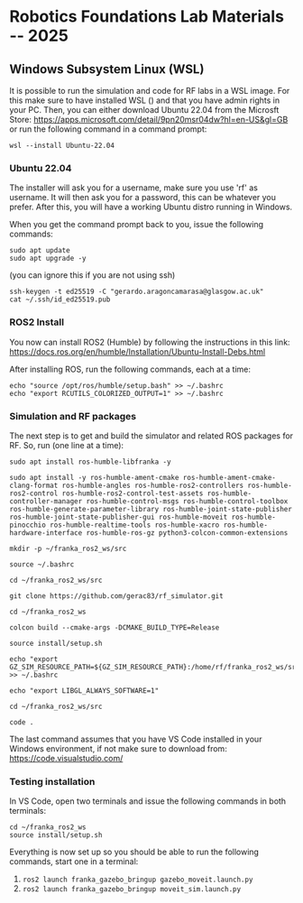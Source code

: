 # Robotics Foundations Lab Materials -- 2025

## Windows Subsystem Linux (WSL)

It is possible to run the simulation and code for RF labs in a WSL image. For this make sure to have installed WSL () and that you have admin rights in your PC. Then, you can either download Ubuntu 22.04 from the Microsft Store: https://apps.microsoft.com/detail/9pn20msr04dw?hl=en-US&gl=GB or run the following command in a command prompt:

```
wsl --install Ubuntu-22.04
```

### Ubuntu 22.04

The installer will ask you for a username, make sure you use 'rf' as username. It will then ask you for a password, this can be whatever you prefer. After this, you will have a working Ubuntu distro running in Windows. 

When you get the command prompt back to you, issue the following commands:

```
sudo apt update
sudo apt upgrade -y
```

(you can ignore this if you are not using ssh)
```
ssh-keygen -t ed25519 -C "gerardo.aragoncamarasa@glasgow.ac.uk"
cat ~/.ssh/id_ed25519.pub
```

### ROS2 Install
You now can install ROS2 (Humble) by following the instructions in this link: https://docs.ros.org/en/humble/Installation/Ubuntu-Install-Debs.html

After installing ROS, run the following commands, each at a time:

```
echo "source /opt/ros/humble/setup.bash" >> ~/.bashrc
echo "export RCUTILS_COLORIZED_OUTPUT=1" >> ~/.bashrc
````

### Simulation and RF packages
The next step is to get and build the simulator and related ROS packages for RF. So, run (one line at a time):

```
sudo apt install ros-humble-libfranka -y
```
```
sudo apt install -y ros-humble-ament-cmake ros-humble-ament-cmake-clang-format ros-humble-angles ros-humble-ros2-controllers ros-humble-ros2-control ros-humble-ros2-control-test-assets ros-humble-controller-manager ros-humble-control-msgs ros-humble-control-toolbox ros-humble-generate-parameter-library ros-humble-joint-state-publisher ros-humble-joint-state-publisher-gui ros-humble-moveit ros-humble-pinocchio ros-humble-realtime-tools ros-humble-xacro ros-humble-hardware-interface ros-humble-ros-gz python3-colcon-common-extensions
```
```
mkdir -p ~/franka_ros2_ws/src
```
```
source ~/.bashrc
```
```
cd ~/franka_ros2_ws/src
```
```
git clone https://github.com/gerac83/rf_simulator.git
```
```
cd ~/franka_ros2_ws
```
```
colcon build --cmake-args -DCMAKE_BUILD_TYPE=Release
```
```
source install/setup.sh
```
```
echo "export GZ_SIM_RESOURCE_PATH=${GZ_SIM_RESOURCE_PATH}:/home/rf/franka_ros2_ws/src/rf_simulator/" >> ~/.bashrc
```
```
echo "export LIBGL_ALWAYS_SOFTWARE=1"
```
```
cd ~/franka_ros2_ws/src
```
```
code .
```

The last command assumes that you have VS Code installed in your Windows environment, if not make sure to download from: https://code.visualstudio.com/

### Testing installation

In VS Code, open two terminals and issue the following commands in both terminals:
```
cd ~/franka_ros2_ws
source install/setup.sh
```

Everything is now set up so you should be able to run the following commands, start one in a terminal:
1. `ros2 launch franka_gazebo_bringup gazebo_moveit.launch.py`
2. `ros2 launch franka_gazebo_bringup moveit_sim.launch.py`
